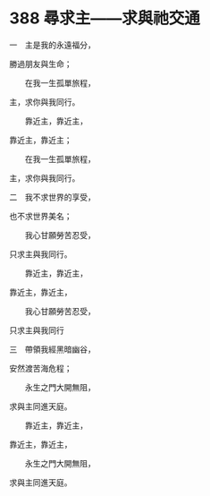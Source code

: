 # 388 尋求主——求與祂交通

一　主是我的永遠福分，

勝過朋友與生命；

　　在我一生孤單旅程，

主，求你與我同行。

　　靠近主，靠近主，

靠近主，靠近主；

　　在我一生孤單旅程，

主，求你與我同行。

二　我不求世界的享受，

也不求世界美名；

　　我心甘願勞苦忍受，

只求主與我同行。

　　靠近主，靠近主，

靠近主，靠近主，

　　我心甘願勞苦忍受，

只求主與我同行

三　帶領我經黑暗幽谷，

安然渡苦海危程；

　　永生之門大開無阻，

求與主同進天庭。

　　靠近主，靠近主，

靠近主，靠近主，

　　永生之門大開無阻，

求與主同進天庭。

